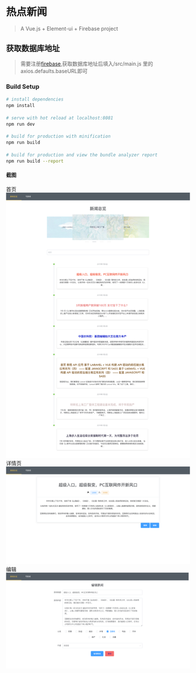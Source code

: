 # 热点新闻

> A Vue.js + Element-ui + Firebase project


## 获取数据库地址

> 需要注册[firebase](https://firebase.google.com/ ""),获取数据库地址后填入/src/main.js 里的axios.defaults.baseURL即可


### Build Setup

``` bash
# install dependencies
npm install

# serve with hot reload at localhost:8081
npm run dev

# build for production with minification
npm run build

# build for production and view the bundle analyzer report
npm run build --report
```

#### 截图
首页  
<img src="https://github.com/hellohongtian/vue_news/blob/master/static/club1.png" width='600' alt='首页'>  
详情页  
<img src="https://github.com/hellohongtian/vue_news/blob/master/static/club2.png" width='600' alt='详情页'>  
编辑  
<img src="https://github.com/hellohongtian/vue_news/blob/master/static/club3.png" width='600' alt='编辑'>  
